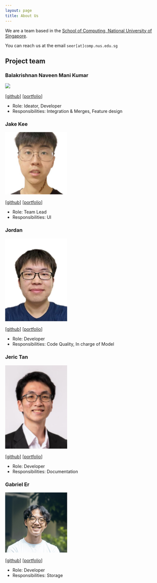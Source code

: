 ```yaml
---
layout: page
title: About Us
---
```


We are a team based in the [School of Computing, National University of Singapore](https://www.comp.nus.edu.sg).

You can reach us at the email `seer[at]comp.nus.edu.sg`

## Project team

### Balakrishnan Naveen Mani Kumar

<img src="images/balkinaveen.png" width="200px">

[[github](https://github.com/balkinaveen)]
[[portfolio](team/naveen.md)]

* Role: Ideator, Developer
* Responsibilities: Integration & Merges, Feature design

### Jake Kee

<img src="images/jakekeech.png" width="200px">

[[github](http://github.com/jakekeech)]
[[portfolio](team/jakekeech.md)]

* Role: Team Lead
* Responsibilities: UI

### Jordan

<img src="images/ngjsjordan.png" width="200px">

[[github](http://github.com/ngjsjordan)] [[portfolio](team/ngjsjordan.md)]

* Role: Developer
* Responsibilities: Code Quality, In charge of Model

### Jeric Tan

<img src="images/jeric-tan.png" width="200px">

[[github](http://github.com/jeric-tan)]
[[portfolio](team/jeric-tan.md)]

* Role: Developer
* Responsibilities: Documentation

### Gabriel Er

<img src="images/gab-er.png" width="200px">

[[github](https://github.com/gab-er)]
[[portfolio](team/gab-er.md)]

* Role: Developer
* Responsibilities: Storage
